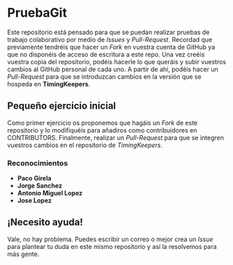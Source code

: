 # PruebaGit

Este repositorio está pensado para que se puedan realizar pruebas de 
trabajo colaborativo por medio de *Issues* y *Pull-Request*. Recordad
que previamente tendréis que hacer un *Fork* en vuestra cuenta de 
GitHub ya que no disponéis de acceso de escritura a este repo. Una vez
creéis vuestra copia del repositorio, podéis hacerle lo que queráis y
subir vuestros cambios al GitHub personal de cada uno. A partir de ahí,
podéis hacer un *Pull-Request* para que se introduzcan cambios en la versión
que se hospeda en **TimingKeepers**.

## Pequeño ejercicio inicial

Como primer ejercicio os proponemos que hagáis un *Fork* de este repositorio
y lo modifiquéis para añadiros como contribuidores en CONTRIBUTORS. Finalmente,
realizar un *Pull-Request* para que se integren vuestros cambios en el repositorio
de *TimingKeepers*.

### Reconocimientos

- **Paco Girela**
- **Jorge Sanchez**
- **Antonio Miguel Lopez**
- **Jose Lopez**

## ¡Necesito ayuda!

Vale, no hay problema. Puedes escribir un correo o mejor crea un *Issue* para plantear
tu duda en este mismo repositorio y así la resolvemos para más gente.
